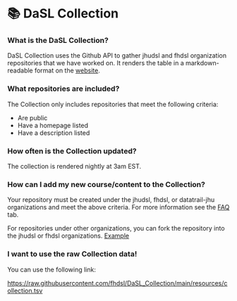 # 📚 DaSL Collection

### What is the DaSL Collection?

DaSL Collection uses the Github API to gather jhudsl and fhdsl organization repositories that we have worked on. It renders the table in a markdown-readable format on the [website](https://hutchdatascience.org/DaSL_Collection).

### What repositories are included?

The Collection only includes repositories that meet the following criteria:

-   Are public
-   Have a homepage listed
-   Have a description listed

### How often is the Collection updated?

The collection is rendered nightly at 3am EST.

### How can I add my new course/content to the Collection?

Your repository must be created under the jhudsl, fhdsl, or datatrail-jhu organizations and meet the above criteria. For more information see the [FAQ](https://hutchdatascience.org/DaSL_Collection/FAQ.html) tab.

For repositories under other organizations, you can fork the repository into the jhudsl or fhdsl organizations. [Example](https://github.com/fhdsl/Data-Wrangling)

### I want to use the raw Collection data!

You can use the following link:

<https://raw.githubusercontent.com/fhdsl/DaSL_Collection/main/resources/collection.tsv>
